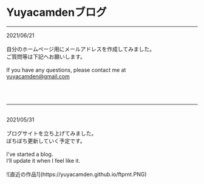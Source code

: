 # Yuyacamdenブログ

---

2021/06/21<br>
<br>
自分のホームページ用にメールアドレスを作成してみました。<br>
ご質問等は下記へお願いします。<br>
<br>
If you have any questions, please contact me at<br>
[yuyacamden@gmail.com](mailto:yuyacamden@gmail.com)<br>
<br>
<br>
<br>
***
<br>
2021/05/31<br>
<br>
ブログサイトを立ち上げてみました。<br>
ぼちぼち更新していく予定です。<br>
<br>
I've started a blog.<br>
I’ll update it when I feel like it.<br>
<br>
![直近の作品1](https://yuyacamden.github.io/ftprnt.PNG)<br>
<br>
